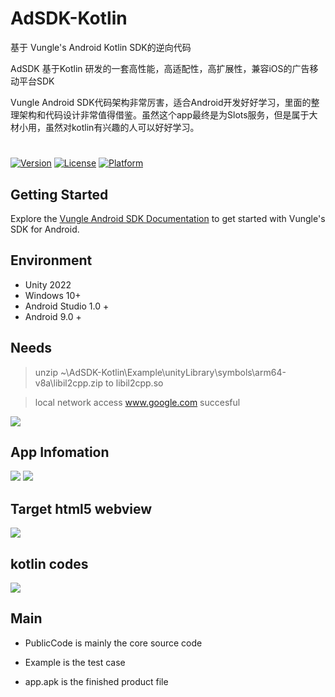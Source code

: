 # AdSDK-Kotlin
基于 Vungle's Android Kotlin SDK的逆向代码

AdSDK 基于Kotlin 研发的一套高性能，高适配性，高扩展性，兼容iOS的广告移动平台SDK


Vungle Android SDK代码架构非常厉害，适合Android开发好好学习，里面的整理架构和代码设计非常值得借鉴。虽然这个app最终是为Slots服务，但是属于大材小用，虽然对kotlin有兴趣的人可以好好学习。

#
[![Version](https://img.shields.io/cocoapods/v/VungleAds.svg?style=flat)](http://cocoapods.org/pods/VungleAds)
[![License](https://img.shields.io/cocoapods/l/VungleAds.svg?style=flat)](http://cocoapods.org/pods/VungleAds)
[![Platform](https://img.shields.io/cocoapods/p/VungleAds.svg?style=flat)](http://cocoapods.org/pods/VungleAds)

## Getting Started
Explore the [Vungle Android SDK Documentation](https://support.vungle.com/hc/en-us/articles/360002925791) to get started with Vungle's SDK for Android.


## Environment

- Unity 2022
- Windows 10+
- Android Studio 1.0 +
- Android 9.0 +

## Needs
 > unzip  ~\AdSDK-Kotlin\Example\unityLibrary\symbols\arm64-v8a\libil2cpp.zip to libil2cpp.so

 > local network access www.google.com succesful
 
 ![](Images/15-41-51.png)

 ## App Infomation
 ![](Images/15-15-19.png)
 ![](Images/15-17-21.png)


 ## Target html5 webview
 ![](Images/15-14-37.png)

 ## kotlin codes

 ![](Images/15-25-59.png)

## Main 
- PublicCode is mainly the core source code

- Example is the test case

- app.apk is the finished product file